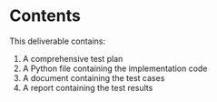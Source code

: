 # Contents
This deliverable contains:
1. A comprehensive test plan
2. A Python file containing the implementation code
3. A document containing the test cases
4. A report containing the test results
